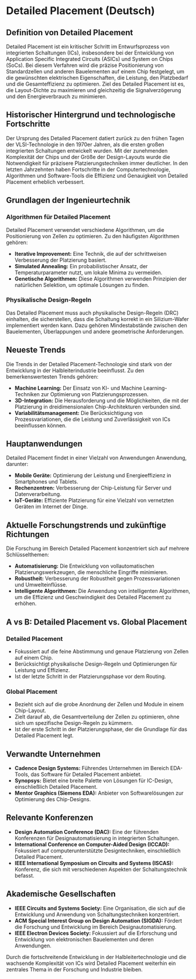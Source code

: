 # Detailed Placement (Deutsch)

## Definition von Detailed Placement

Detailed Placement ist ein kritischer Schritt im Entwurfsprozess von integrierten Schaltungen (ICs), insbesondere bei der Entwicklung von Application Specific Integrated Circuits (ASICs) und System on Chips (SoCs). Bei diesem Verfahren wird die präzise Positionierung von Standardzellen und anderen Bauelementen auf einem Chip festgelegt, um die gewünschten elektrischen Eigenschaften, die Leistung, den Platzbedarf und die Gesamteffizienz zu optimieren. Ziel des Detailed Placement ist es, die Layout-Dichte zu maximieren und gleichzeitig die Signalverzögerung und den Energieverbrauch zu minimieren.

## Historischer Hintergrund und technologische Fortschritte

Der Ursprung des Detailed Placement datiert zurück zu den frühen Tagen der VLSI-Technologie in den 1970er Jahren, als die ersten großen integrierten Schaltungen entwickelt wurden. Mit der zunehmenden Komplexität der Chips und der Größe der Design-Layouts wurde die Notwendigkeit für präzisere Platzierungstechniken immer deutlicher. In den letzten Jahrzehnten haben Fortschritte in der Computertechnologie, Algorithmen und Software-Tools die Effizienz und Genauigkeit von Detailed Placement erheblich verbessert.

## Grundlagen der Ingenieurtechnik

### Algorithmen für Detailed Placement

Detailed Placement verwendet verschiedene Algorithmen, um die Positionierung von Zellen zu optimieren. Zu den häufigsten Algorithmen gehören:

- **Iterative Improvement:** Eine Technik, die auf der schrittweisen Verbesserung der Platzierung basiert.
- **Simulated Annealing:** Ein probabilistischer Ansatz, der Temperaturparameter nutzt, um lokale Minima zu vermeiden.
- **Genetische Algorithmen:** Diese Algorithmen verwenden Prinzipien der natürlichen Selektion, um optimale Lösungen zu finden.

### Physikalische Design-Regeln

Das Detailed Placement muss auch physikalische Design-Regeln (DRC) einhalten, die sicherstellen, dass die Schaltung korrekt in ein Silizium-Wafer implementiert werden kann. Dazu gehören Mindestabstände zwischen den Bauelementen, Überlappungen und andere geometrische Anforderungen.

## Neueste Trends

Die Trends in der Detailed Placement-Technologie sind stark von der Entwicklung in der Halbleiterindustrie beeinflusst. Zu den bemerkenswertesten Trends gehören:

- **Machine Learning:** Der Einsatz von KI- und Machine Learning-Techniken zur Optimierung von Platzierungsprozessen.
- **3D-Integration:** Die Herausforderung und die Möglichkeiten, die mit der Platzierung in dreidimensionalen Chip-Architekturen verbunden sind.
- **Variabilitätsmanagement:** Die Berücksichtigung von Prozessvariationen, die die Leistung und Zuverlässigkeit von ICs beeinflussen können.

## Hauptanwendungen

Detailed Placement findet in einer Vielzahl von Anwendungen Anwendung, darunter:

- **Mobile Geräte:** Optimierung der Leistung und Energieeffizienz in Smartphones und Tablets.
- **Rechenzentren:** Verbesserung der Chip-Leistung für Server und Datenverarbeitung.
- **IoT-Geräte:** Effiziente Platzierung für eine Vielzahl von vernetzten Geräten im Internet der Dinge.

## Aktuelle Forschungstrends und zukünftige Richtungen

Die Forschung im Bereich Detailed Placement konzentriert sich auf mehrere Schlüsselthemen:

- **Automatisierung:** Die Entwicklung von vollautomatischen Platzierungswerkzeugen, die menschliche Eingriffe minimieren.
- **Robustheit:** Verbesserung der Robustheit gegen Prozessvariationen und Umwelteinflüsse.
- **Intelligente Algorithmen:** Die Anwendung von intelligenten Algorithmen, um die Effizienz und Geschwindigkeit des Detailed Placement zu erhöhen.

## A vs B: Detailed Placement vs. Global Placement

### Detailed Placement

- Fokussiert auf die feine Abstimmung und genaue Platzierung von Zellen auf einem Chip.
- Berücksichtigt physikalische Design-Regeln und Optimierungen für Leistung und Effizienz.
- Ist der letzte Schritt in der Platzierungsphase vor dem Routing.

### Global Placement

- Bezieht sich auf die grobe Anordnung der Zellen und Module in einem Chip-Layout.
- Zielt darauf ab, die Gesamtverteilung der Zellen zu optimieren, ohne sich um spezifische Design-Regeln zu kümmern.
- Ist der erste Schritt in der Platzierungsphase, der die Grundlage für das Detailed Placement legt.

## Verwandte Unternehmen

- **Cadence Design Systems:** Führendes Unternehmen im Bereich EDA-Tools, das Software für Detailed Placement anbietet.
- **Synopsys:** Bietet eine breite Palette von Lösungen für IC-Design, einschließlich Detailed Placement.
- **Mentor Graphics (Siemens EDA):** Anbieter von Softwarelösungen zur Optimierung des Chip-Designs.

## Relevante Konferenzen

- **Design Automation Conference (DAC):** Eine der führenden Konferenzen für Designautomatisierung in integrierten Schaltungen.
- **International Conference on Computer-Aided Design (ICCAD):** Fokussiert auf computerunterstützte Designtechniken, einschließlich Detailed Placement.
- **IEEE International Symposium on Circuits and Systems (ISCAS):** Konferenz, die sich mit verschiedenen Aspekten der Schaltungstechnik befasst.

## Akademische Gesellschaften

- **IEEE Circuits and Systems Society:** Eine Organisation, die sich auf die Entwicklung und Anwendung von Schaltungstechniken konzentriert.
- **ACM Special Interest Group on Design Automation (SIGDA):** Fördert die Forschung und Entwicklung im Bereich Designautomatisierung.
- **IEEE Electron Devices Society:** Fokussiert auf die Erforschung und Entwicklung von elektronischen Bauelementen und deren Anwendungen.

Durch die fortschreitende Entwicklung in der Halbleitertechnologie und die wachsende Komplexität von ICs wird Detailed Placement weiterhin ein zentrales Thema in der Forschung und Industrie bleiben.